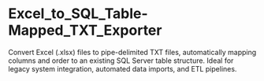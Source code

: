 # Excel_to_SQL_Table-Mapped_TXT_Exporter
Convert Excel (.xlsx) files to pipe-delimited TXT files, automatically mapping columns and order to an existing SQL Server table structure. Ideal for legacy system integration, automated data imports, and ETL pipelines.
